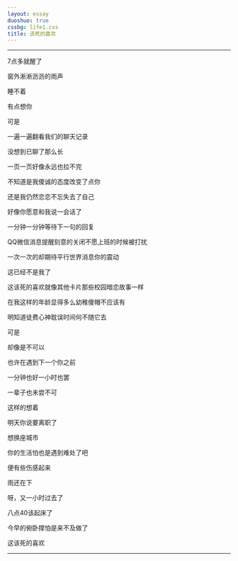 ```yaml
---
layout: essay
duoshuo: true
cssbg: life1.css
title: 该死的喜欢
---
```


----------

7点多就醒了

窗外淅淅沥沥的雨声

睡不着

有点想你

可是

一遍一遍翻看我们的聊天记录

没想到已聊了那么长

一页一页好像永远也拉不完

不知道是我傻诚的态度改变了点你

还是我仍然恋恋不忘失去了自己

好像你愿意和我说一会话了

一分钟一分钟等待下一句的回复

QQ微信消息提醒刻意的关闭不愿上班的时候被打扰

一次一次的却期待平行世界消息你的震动

这已经不是我了

这该死的喜欢就像其他卡片那些校园暗恋故事一样

在我这样的年龄显得多么幼稚傻帽不应该有

明知道徒费心神耽误时间何不随它去

可是

却像是不可以

也许在遇到下一个你之前

一分钟也好一小时也罢

一辈子也未尝不可

这样的想着

明天你说要离职了

想换座城市

你的生活怕也是遇到难处了吧

便有些伤感起来

雨还在下

呀，又一小时过去了

八点40该起床了

今早的俯卧撑怕是来不及做了

这该死的喜欢

---------

